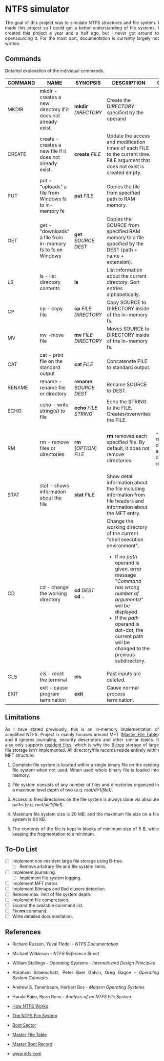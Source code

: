 # NTFS simulator
<p align="justify">The goal of this project was to simulate NTFS structures and file system. I made this project so I could get a better understanding of file systems.
I created this project a year and a half ago, but I never got around to opensourcing it. For the most part, documentation is currently largely not written.</p>

## Commands
Detailed explanation of the individual commands.

COMMAND | NAME | SYNOPSIS | DESCRIPTION | OPTIONS 
| ----- | ----- | ----- | ----- | :-----:
MKDIR | mkdir - creates a new directory if it does not already exist. | **mkdir** *DIRECTORY* | Create the *DIRECTORY* specified by the operand | x
CREATE | create - creates a new file if it does not already exist. | **create** *FILE* | Update the access and modification times of each FILE to the current time.<br> FILE argument that does not exist is created empty. | x
PUT | put - "uploads" a file from Windows fs to in-memory fs | **put** *FILE* | Copies the file from specified path to RAM memory. | x
GET | get - "downloads" a file from in-memory fs to fs on Windows | **get** *SOURCE* *DEST* | Copies the SOURCE from specified RAM memory to a file specified by the DEST (path + name + extension). | x
LS |  ls - list directory contents | **ls** | List information about the current directory. Sort entries alphabetically. | x
CP | cp - copy file | **cp** *FILE* *DIRECTORY* | Copy SOURCE to DIRECTORY inside of the in-memory fs. | x
MV | mv -move file | **mv** *FILE* *DIRECTORY*  | Moves SOURCE to DIRECTORY inside of the in-memory fs. | x
CAT | cat - print file on the standard output  | **cat** *FILE* | Concatenate FILE to standard output. | x
RENAME | rename - rename file or directory | **rename** *SOURCE* *DEST* | Rename SOURCE to DEST. | x
ECHO | echo - write string(s) to file | **echo** *FILE* *STRING* | Echo the STRING to the FILE. Creates/overwrites the FILE. | x
RM | rm - remove files or directories | **rm** [*OPTION*] FILE | **rm** removes each specified file. By default, it does not remove directories. | <p align="justify"><b>-f</b><br>remove directories and their contents recursively</p>
STAT | stat - shows information about the file | **stat** *FILE* | Show detail information about the file including information from file headers and information about the MFT entry. | x
CD | cd - change the working directory | **cd** *DEST* <br>**cd** .. | Change the working directory of the current "shell execution environment".<br/><ul><li>If no *path* operand is given, error message "*Command has wrong number of arguments!*" will be displayed.</li><li>If the *path* operand is dot-dot, the current path will be changed to the previous subdirectory.</li></ul> | x
CLS | cls - reset the terminal | **cls** | Past inputs are deleted. | x
EXIT | exit - cause program termination | **exit** | Cause normal process termination. | x

## Limitations
<p align="justify">As I have stated previously, this is an in-memory implementation of simplified NTFS. Project is mainly focuses around MFT (<a href="https://en.wikipedia.org/wiki/NTFS#Master_File_Table">Master File Table</a>) and it ignores journaling, security descriptors and other similar topics. It also only supports <a href="https://en.wikipedia.org/wiki/NTFS#Resident_vs._non-resident_attributes">resident files</a>, which is why the <a href="https://en.wikipedia.org/wiki/B-tree">B-tree</a> storage of large file storage isn't implemented. All directory/file records reside entirely within MFT structure.
<ol>
    <li><p align="justify">Complete file system is located within a single binary file on the existing file system when not used. When used whole binary file is loaded into memory.</p></li>
    <li><p align="justify">File system consists of any number of files and directories organized in a maximum level depth of two (e.q. <i>root/dir1/file1)</i>.</p></li>
    <li><p align="justify">Access to files/directories on the file system is always done via absolute paths (e.q. <i>root/dir1/file1</i>).</p></li>
    <li><p align="justify">Maximum file system size is 20 MB, and the maximum file size on a file system is 64 KB.</p></li>
    <li><p align="justify">The contents of the file is kept in blocks of minimum size of 5 B, while keeping the fragmentation to a minimum.</p></li>
</ol>

## To-Do List
- [ ] Implement non-resident large file storage using B-tree.
  - [ ] Remove arbitrary file and file system limits.
- [ ] Implement journaling.
  - [ ] Implement file system logging.
- [ ] Implement MFT mirror.
- [ ] Implement Bitmaps and Bad clusers detection.
- [ ] Remove max. limit of file system depth.
- [ ] Implement file compression.
- [ ] Expand the available command list.
- [ ] Fix **rm** command.
- [ ] Write detailed documentation.

## References
<ul>
    <li><p align="justify">Richard Russon, Yuval Fledel - <i>NTFS Documentation</i></p></li>
    <li><p align="justify">Michael Wilkinson - <i>NTFS Reference Sheet</i></p></li>
    <li><p align="justify">William Stallings - <i>Operating Systems - Internals and Design Principles</i></p></li>
    <li><p align="justify">Abraham Silberschatz, Peter Baer Galvin, Greg Gagne - <i>Operating System Concepts</i></p></li>
    <li><p align="justify">Andrew S. Tanenbaum, Herbert Bos - <i>Modern Operating Systems</i></p></li>
    <li><p align="justify">Harald Baier, Bjorn Roos - <i>Analysis of an NTFS File System</i></p></li>
    <li><p align="justify"><a href="http://technet.microsoft.com/en-us/library/cc781134(WS.10).aspx">How NTFS Works</a></p></li>
    <li><p align="justify"><a href="http://technet.microsoft.com/en-us/library/cc976808.aspx">The NTFS File System</a></p></li>
    <li><p align="justify"><a href="http://technet.microsoft.com/en-us/library/cc976796.aspx">Boot Sector</a></p></li>
    <li><p align="justify"><a href="https://docs.microsoft.com/en-us/windows/win32/devnotes/master-file-table">Master File Table</a></p></li>
    <li><p align="justify"><a href="https://docs.microsoft.com/en-us/previous-versions/windows/it-pro/windows-2000-server/cc976786(v=technet.10)">Master Boot Record</a></p></li>
    <li><p align="justify"><a href="http://ntfs.com/">www.ntfs.com</a></p></li>
